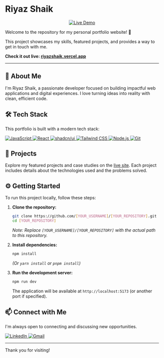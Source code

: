 # Riyaz Shaik

<p align="center">
  <a href="https://riyazshaik.vercel.app" target="_blank">
    <img src="https://img.shields.io/badge/Live%20Demo-Visit%20Now-brightgreen?style=for-the-badge&logo=vercel" alt="Live Demo">
  </a>
</p>

Welcome to the repository for my personal portfolio website! 👋

This project showcases my skills, featured projects, and provides a way to get in touch with me.

**Check it out live: [riyazshaik.vercel.app](https://riyazshaik.vercel.app)**

---

## 🚀 About Me

I'm Riyaz Shaik, a passionate developer focused on building impactful web applications and digital experiences. I love turning ideas into reality with clean, efficient code.

## 🛠️ Tech Stack

This portfolio is built with a modern tech stack:

<p align="left">
  <a href="https://developer.mozilla.org/en-US/docs/Web/JavaScript" target="_blank" rel="noreferrer">
    <img src="https://img.shields.io/badge/JavaScript-F7DF1E?style=for-the-badge&logo=javascript&logoColor=black" alt="JavaScript">
  </a>
  <a href="https://react.dev/" target="_blank" rel="noreferrer">
    <img src="https://img.shields.io/badge/React-20232A?style=for-the-badge&logo=react&logoColor=61DAFB" alt="React">
  </a>
  <a href="https://ui.shadcn.com/" target="_blank" rel="noreferrer">
    <img src="https://img.shields.io/badge/shadcn/ui-000000?style=for-the-badge&logo=shadcnui&logoColor=white" alt="shadcn/ui">
  </a>
  <a href="https://tailwindcss.com/" target="_blank" rel="noreferrer">
    <img src="https://img.shields.io/badge/Tailwind_CSS-38B2AC?style=for-the-badge&logo=tailwind-css&logoColor=white" alt="Tailwind CSS">
  </a>
  <a href="https://nodejs.org" target="_blank" rel="noreferrer">
    <img src="https://img.shields.io/badge/Node.js-339933?style=for-the-badge&logo=nodedotjs&logoColor=white" alt="Node.js">
  </a>
  <a href="https://git-scm.com/" target="_blank" rel="noreferrer">
    <img src="https://img.shields.io/badge/Git-F05032?style=for-the-badge&logo=git&logoColor=white" alt="Git">
  </a>
</p>

## 📂 Projects

Explore my featured projects and case studies on the [live site](https://riyazshaik.vercel.app). Each project includes details about the technologies used and the problems solved.

## ⚙️ Getting Started

To run this project locally, follow these steps:

1.  **Clone the repository:**
    ```bash
    git clone https://github.com/[YOUR_USERNAME]/[YOUR_REPOSITORY].git
    cd [YOUR_REPOSITORY]
    ```
    *Note: Replace `[YOUR_USERNAME]/[YOUR_REPOSITORY]` with the actual path to this repository.*

2.  **Install dependencies:**
    ```bash
    npm install
    ```
    *(Or `yarn install` or `pnpm install`)*

3.  **Run the development server:**
    ```bash
    npm run dev
    ```
    The application will be available at `http://localhost:5173` (or another port if specified).

## 📫 Connect with Me

I'm always open to connecting and discussing new opportunities.

<p align="left">
  <a href="https://www.linkedin.com/in/shaikriyaz668/" target="_blank">
    <img src="https://img.shields.io/badge/LinkedIn-0077B5?style=for-the-badge&logo=linkedin&logoColor=white" alt="LinkedIn">
  </a>
  <a href="mailto:sr308379@gmail.com">
    <img src="https://img.shields.io/badge/Gmail-D14836?style=for-the-badge&logo=gmail&logoColor=white" alt="Gmail">
  </a>
</p>

---

Thank you for visiting!